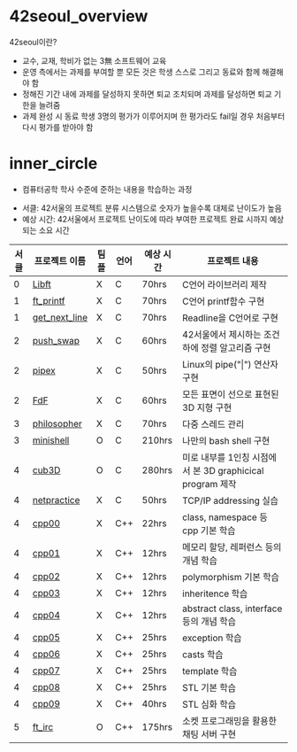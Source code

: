 # 42seoul_overview

42seoul이란?
- 교수, 교재, 학비가 없는 3無 소프트웨어 교육
- 운영 측에서는 과제를 부여할 뿐 모든 것은 학생 스스로 그리고 동료와 함께 해결해야 함
- 정해진 기간 내에 과제를 달성하지 못하면 퇴교 조치되며 과제를 달성하면 퇴교 기한을 늘려줌
- 과제 완성 시 동료 학생 3명의 평가가 이루어지며 한 평가라도 fail일 경우 처음부터 다시 평가를 받아야 함


# inner_circle
- 컴퓨터공학 학사 수준에 준하는 내용을 학습하는 과정
* 서클: 42서울의 프로젝트 분류 시스템으로 숫자가 높을수록 대체로 난이도가 높음
* 예상 시간: 42서울에서 프로젝트 난이도에 따라 부여한 프로젝트 완료 시까지 예상되는 소요 시간

|서클|프로젝트 이름|팀플|언어|예상 시간|프로젝트 내용|
|---|---|---|---|---|---|
|0|[Libft](https://github.com/akth101/42seoul_libft)|X|C|70hrs|C언어 라이브러리 제작|
|1|[ft_printf](https://github.com/akth101/42seoul_ft_printf)|X|C|70hrs|C언어 printf함수 구현|
|1|[get_next_line](https://github.com/akth101/42seoul_get_next_line)|X|C|70hrs|Readline을 C언어로 구현|
|2|[push_swap](https://github.com/akth101/42seoul_push_swap)|X|C|60hrs|42서울에서 제시하는 조건 하에 정렬 알고리즘 구현|
|2|[pipex](https://github.com/akth101/42seoul_pipex)|X|C|50hrs|Linux의 pipe("\|") 연산자 구현|
|2|[FdF](https://github.com/akth101/42seoul_FdF)|X|C|60hrs|모든 표면이 선으로 표현된 3D 지형 구현|
|3|[philosopher](https://github.com/akth101/42seoul_philosopher)|X|C|70hrs|다중 스레드 관리|
|3|[minishell](https://github.com/akth101/42seoul_minishell)|O|C|210hrs|나만의 bash shell 구현|
|4|[cub3D](https://github.com/akth101/42seoul_cub3D)|O|C|280hrs|미로 내부를 1인칭 시점에서 본 3D graphicical program 제작|
|4|[netpractice](https://github.com/akth101/42seoul_netpractice)|X|C|50hrs|TCP/IP addressing 실습|
|4|[cpp00](https://github.com/akth101/42seoul_cpp00)|X|C++|22hrs|class, namespace 등 cpp 기본 학습|
|4|[cpp01](https://github.com/akth101/42seoul_cpp01)|X|C++|12hrs|메모리 할당, 레퍼런스 등의 개념 학습|
|4|[cpp02](https://github.com/akth101/42seoul_cpp02)|X|C++|12hrs|polymorphism 기본 학습|
|4|[cpp03](https://github.com/akth101/42seoul_cpp03)|X|C++|12hrs|inheritence 학습 |
|4|[cpp04](https://github.com/akth101/42seoul_cpp04)|X|C++|12hrs|abstract class, interface 등의 개념 학습|
|4|[cpp05](https://github.com/akth101/42seoul_cpp05)|X|C++|25hrs|exception 학습|
|4|[cpp06](https://github.com/akth101/42seoul_cpp06)|X|C++|25hrs|casts 학습|
|4|[cpp07](https://github.com/akth101/42seoul_cpp07)|X|C++|25hrs|template 학습|
|4|[cpp08](https://github.com/akth101/42seoul_cpp08)|X|C++|25hrs|STL 기본 학습|
|4|[cpp09](https://github.com/akth101/42seoul_cpp09)|X|C++|40hrs|STL 심화 학습|
|5|[ft_irc](https://github.com/akth101/42seoul_ft_IRC)|O|C++|175hrs|소켓 프로그래밍을 활용한 채팅 서버 구현|


